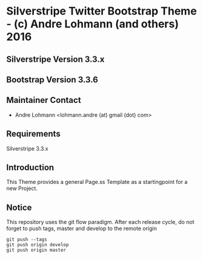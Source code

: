 # Silverstripe Twitter Bootstrap Theme - (c) Andre Lohmann (and others) 2016

## Silverstripe Version 3.3.x
## Bootstrap Version 3.3.6

## Maintainer Contact 
 * Andre Lohmann
   <lohmann.andre (at) gmail (dot) com>

## Requirements

Silverstripe 3.3.x

## Introduction

This Theme provides a general Page.ss Template as a startingpoint for a new Project. 

## Notice
This repository uses the git flow paradigm.
After each release cycle, do not forget to push tags, master and develop to the remote origin
```
git push --tags
git push origin develop
git push origin master
```
